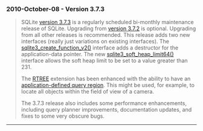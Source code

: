 ### 2010\-October\-08 \- Version 3\.7\.3


> SQLite [version 3\.7\.3](releaselog/3_7_3.html) is a regularly scheduled bi\-monthly maintenance
>  release of SQLite. Upgrading from [version 3\.7\.2](releaselog/3_7_2.html) is optional.
>  Upgrading from all other releases is recommended.
>  This release adds two new interfaces (really just variations on existing
>  interfaces). The [sqlite3\_create\_function\_v2()](c3ref/create_function.html) interface adds a
>  destructor for the application\-data pointer. The new
>  [sqlite3\_soft\_heap\_limit64()](c3ref/hard_heap_limit64.html) interface allows the soft heap limit to
>  be set to a value greater than 231.
> 
> 
>  The [RTREE](rtree.html) extension has been enhanced with the ability to have an
>  [application\-defined query region](rtree.html#customquery). This might
>  be used, for example, to locate all objects within
>  the field of view of a camera.
> 
> 
>  The 3\.7\.3 release also includes some performance enhancements, including
>  query planner improvements, documentation updates,
>  and fixes to some very obscure bugs.



---

